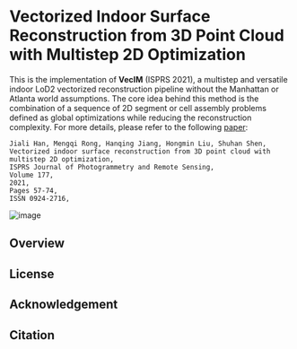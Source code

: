 # Vectorized Indoor Surface Reconstruction from 3D Point Cloud with Multistep 2D Optimization

This is the implementation of **VecIM** (ISPRS 2021), a multistep and versatile indoor LoD2 vectorized reconstruction pipeline without the Manhattan or Atlanta world assumptions. The core idea behind this method is the combination of a sequence of 2D segment or 
cell assembly problems defined as global optimizations while reducing the reconstruction complexity. For more details, please refer to the following [paper](https://www.sciencedirect.com/science/article/abs/pii/S0924271621001222):

    Jiali Han, Mengqi Rong, Hanqing Jiang, Hongmin Liu, Shuhan Shen,
    Vectorized indoor surface reconstruction from 3D point cloud with multistep 2D optimization,
    ISPRS Journal of Photogrammetry and Remote Sensing,
    Volume 177,
    2021,
    Pages 57-74,
    ISSN 0924-2716,

![image](https://github.com/ShuhanShen/VecIM/blob/main/images/pipeline.PNG)





## Overview

## License

## Acknowledgement

## Citation